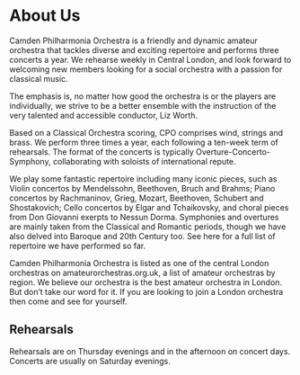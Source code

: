 # About Us

Camden Philharmonia Orchestra is a friendly and dynamic amateur orchestra that tackles diverse and exciting repertoire and performs three concerts a year. We rehearse weekly in Central London, and look forward to welcoming new members looking for a social orchestra with a passion for classical music.

The emphasis is, no matter how good the orchestra is or the players are individually, we strive to be a better ensemble with the instruction of the very talented and accessible conductor, Liz Worth.

Based on a Classical Orchestra scoring, CPO comprises wind, strings and brass. We perform three times a year, each following a ten-week term of rehearsals. The format of the concerts is typically Overture-Concerto-Symphony, collaborating with soloists of international repute.

We play some fantastic repertoire including many iconic pieces, such as Violin concertos by Mendelssohn, Beethoven, Bruch and Brahms; Piano concertos by Rachmaninov, Grieg, Mozart, Beethoven, Schubert and Shostakovich; Cello concertos by Elgar and Tchaikovsky, and choral pieces from Don Giovanni exerpts to Nessun Dorma. Symphonies and overtures are mainly taken from the Classical and Romantic periods, though we have also delved into Baroque and 20th Century too. See here for a full list of repertoire we have performed so far.

Camden Philharmonia Orchestra is listed as one of the central London orchestras on amateurorchestras.org.uk, a list of amateur orchestras by region.  We believe our orchestra is the best amateur orchestra in London. But don’t take our word for it. If you are looking to join a London orchestra then come and see for yourself.

## Rehearsals

Rehearsals are on Thursday evenings and in the afternoon on concert days. Concerts are usually on Saturday evenings.
